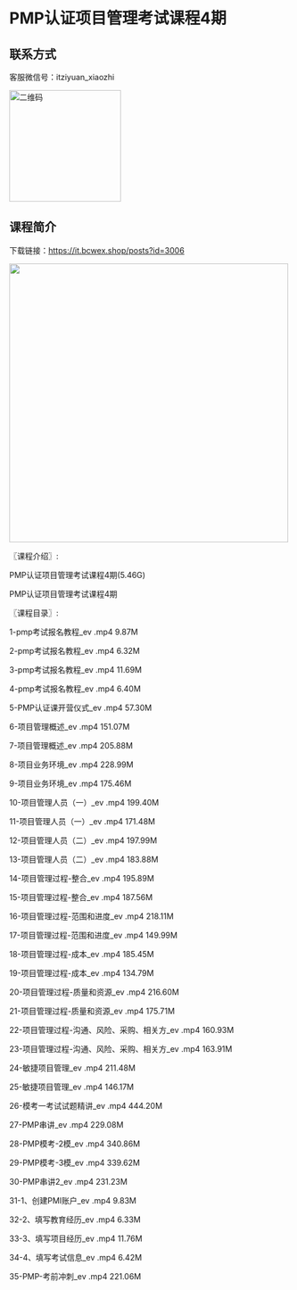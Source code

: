 # PMP认证项目管理考试课程4期

## 联系方式

客服微信号：itziyuan_xiaozhi

<img src="https://ziyuanyun.oss-cn-guangzhou.aliyuncs.com/common/20240614073449/666b82192834a.jpg" width="200" height="200" alt="二维码">

## 课程简介

下载链接：https://it.bcwex.shop/posts?id=3006

<img src="https://ziyuanyun.oss-cn-guangzhou.aliyuncs.com/yun/20240515184912/66449328a4a7e.jpg" width="500" alt="">

  〖课程介绍〗:

 PMP认证项目管理考试课程4期(5.46G)

 PMP认证项目管理考试课程4期



 〖课程目录〗:

 1-pmp考试报名教程_ev .mp4 9.87M

 2-pmp考试报名教程_ev .mp4 6.32M

 3-pmp考试报名教程_ev .mp4 11.69M

 4-pmp考试报名教程_ev .mp4 6.40M

 5-PMP认证课开营仪式_ev .mp4 57.30M

 6-项目管理概述_ev .mp4 151.07M

 7-项目管理概述_ev .mp4 205.88M

 8-项目业务环境_ev .mp4 228.99M

 9-项目业务环境_ev .mp4 175.46M

 10-项目管理人员（一）_ev .mp4 199.40M

 11-项目管理人员（一）_ev .mp4 171.48M

 12-项目管理人员（二）_ev .mp4 197.99M

 13-项目管理人员（二）_ev .mp4 183.88M

 14-项目管理过程-整合_ev .mp4 195.89M

 15-项目管理过程-整合_ev .mp4 187.56M

 16-项目管理过程-范围和进度_ev .mp4 218.11M

 17-项目管理过程-范围和进度_ev .mp4 149.99M

 18-项目管理过程-成本_ev .mp4 185.45M

 19-项目管理过程-成本_ev .mp4 134.79M

 20-项目管理过程-质量和资源_ev .mp4 216.60M

 21-项目管理过程-质量和资源_ev .mp4 175.71M

 22-项目管理过程-沟通、风险、采购、相关方_ev .mp4 160.93M

 23-项目管理过程-沟通、风险、采购、相关方_ev .mp4 163.91M

 24-敏捷项目管理_ev .mp4 211.48M

 25-敏捷项目管理_ev .mp4 146.17M

 26-模考一考试试题精讲_ev .mp4 444.20M

 27-PMP串讲_ev .mp4 229.08M

 28-PMP模考-2模_ev .mp4 340.86M

 29-PMP模考-3模_ev .mp4 339.62M

 30-PMP串讲2_ev .mp4 231.23M

 31-1、创建PMI账户_ev .mp4 9.83M

 32-2、填写教育经历_ev .mp4 6.33M

 33-3、填写项目经历_ev .mp4 11.76M

 34-4、填写考试信息_ev .mp4 6.42M

 35-PMP-考前冲刺_ev .mp4 221.06M

  